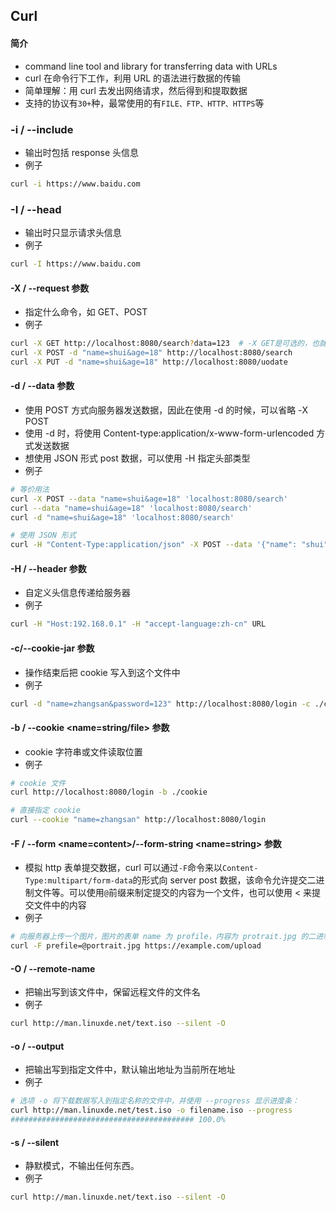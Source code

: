 ## Curl

#### 简介

- command line tool and library for transferring data with URLs
- curl 在命令行下工作，利用 URL 的语法进行数据的传输
- 简单理解：用 curl 去发出网络请求，然后得到和提取数据
- 支持的协议有`30+`种，最常使用的有`FILE、FTP、HTTP、HTTPS`等



### -i / --include

- 输出时包括 response 头信息
- 例子

```bash
curl -i https://www.baidu.com
```



### -I / --head

- 输出时只显示请求头信息
- 例子

```bash
curl -I https://www.baidu.com
```



#### -X / --request <command> 参数

- 指定什么命令，如  GET、POST
- 例子

```bash
curl -X GET http://localhost:8080/search?data=123  # -X GET是可选的，也就是默认
curl -X POST -d "name=shui&age=18" http://localhost:8080/search
curl -X PUT -d "name=shui&age=18" http://localhost:8080/uodate
```



#### -d / --data <data> 参数

- 使用 POST 方式向服务器发送数据，因此在使用 -d 的时候，可以省略  -X POST
- 使用 -d 时，将使用  Content-type:application/x-www-form-urlencoded 方式发送数据
- 想使用 JSON 形式 post 数据，可以使用 -H 指定头部类型
- 例子

```bash
# 等价用法
curl -X POST --data "name=shui&age=18" 'localhost:8080/search'
curl --data "name=shui&age=18" 'localhost:8080/search'
curl -d "name=shui&age=18" 'localhost:8080/search'

# 使用 JSON 形式
curl -H "Content-Type:application/json" -X POST --data '{"name": "shui", "age": "18"}' http://localhost:8000/search
```



#### -H / --header <line>  参数

- 自定义头信息传递给服务器
- 例子

```bash
curl -H "Host:192.168.0.1" -H "accept-language:zh-cn" URL
```



#### -c/--cookie-jar <file>  参数

- 操作结束后把 cookie 写入到这个文件中
- 例子

```bash
curl -d "name=zhangsan&password=123" http://localhost:8080/login -c ./cookie
```



#### -b / --cookie <name=string/file> 参数

- cookie 字符串或文件读取位置
- 例子

```bash
# cookie 文件
curl http://localhost:8080/login -b ./cookie

# 直接指定 cookie
curl --cookie "name=zhangsan" http://localhost:8080/login
```



#### -F / --form <name=content>/--form-string <name=string> 参数

- 模拟 http 表单提交数据，curl 可以通过`-F`命令来以`Content-Type:multipart/form-data`的形式向 server post 数据，该命令允许提交二进制文件等。可以使用`@`前缀来制定提交的内容为一个文件，也可以使用 < 来提交文件中的内容
- 例子

```bash
# 向服务器上传一个图片，图片的表单 name 为 profile，内容为 protrait.jpg 的二进制
curl -F prefile=@portrait.jpg https://example.com/upload
```



#### -O / --remote-name

- 把输出写到该文件中，保留远程文件的文件名
- 例子

```bash
curl http://man.linuxde.net/text.iso --silent -O
```

 

#### -o / --output

- 把输出写到指定文件中，默认输出地址为当前所在地址
- 例子

```bash
# 选项 -o 将下载数据写入到指定名称的文件中，并使用 --progress 显示进度条：
curl http://man.linuxde.net/test.iso -o filename.iso --progress
######################################### 100.0%
```



#### -s / --silent

- 静默模式，不输出任何东西。
- 例子

```bash
curl http://man.linuxde.net/text.iso --silent -O
```

